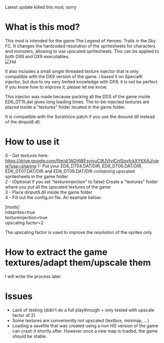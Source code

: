 Latest update killed this mod, sorry

# What is this mod?

This mod is intended for the game The Legend of Heroes: Trails in the Sky FC. It changes the hardcoded resolution of the spritesheets for characters and monsters, allowing to use upscaled spritesheets. This can be applied to both DX8 and DX9 executables.\
![Hd](https://user-images.githubusercontent.com/69110695/125199738-fa132680-e267-11eb-8a1c-13aa3b3f2c65.PNG)

It also includes a small single threaded texture injector that is only compatible with the DX9 version of the game. I based it on SpecialK injector, but due to my very limited knowledge with DX9, it is not be perfect. If you know how to improve it, please let me know.
 
This injector was made because packing all the DDS of the game inside ED6_DT15.dat gives long loading times. The to-be-injected textures are placed inside a "textures" folder located in the game folder.

It is compatible with the SoraVoice patch if you use the dsound dll instead of the dinput8 dll.

# How to use it
0 - Get textures here: 
https://drive.google.com/file/d/1ADHWFsviyuC9UVtylCnlSovfckXY6XAJ/view?usp=sharing
1- Put your ED6_DT04.DAT/DIR, ED6_DT06.DAT/DIR, ED6_DT07.DAT/DIR and ED6_DT09.DAT/DIR containing upscaled spritesheets in the game folder\
2 - (Optional if you set "textureinjection" to false) Create a "textures" folder where you put all the upscaled textures of the game \
3 - Place dinput8.dll inside the game folder\
4 - Fill out the config.ini file. An example below:

[mods]\
hdsprites=true\
textureinjection=true\
upscaling factor=2

The upscaling factor is used to improve the resolution of the sprites only

# How to extract the game textures/adapt them/upscale them
I will write the process later.

# Issues
- Lack of testing (didn't do a full playthrough + only tested with upscale factor of 2)
- Some textures are conveniently not upscaled (textbox, minimap, ...) 
- Loading a savefile that was created using a non HD version of the game can crash it shortly after. However once a new map is loaded, the game should be stable.


